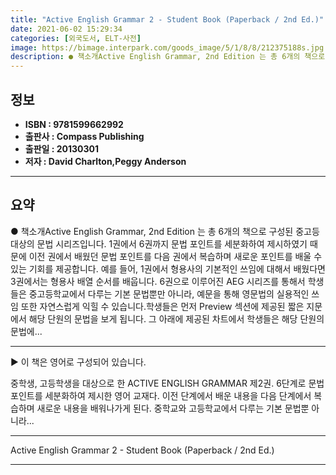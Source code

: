 ```yaml
---
title: "Active English Grammar 2 - Student Book (Paperback / 2nd Ed.)"
date: 2021-06-02 15:29:34
categories: [외국도서, ELT-사전]
image: https://bimage.interpark.com/goods_image/5/1/8/8/212375188s.jpg
description: ● 책소개Active English Grammar, 2nd Edition 는 총 6개의 책으로 구성된 중고등 대상의 문법 시리즈입니다. 1권에서 6권까지 문법 포인트를 세분화하여 제시하였기 때문에 이전 권에서 배웠던 문법 포인트를 다음 권에서 복습하며 새로운 포인트를 배울 수 있는 기회
---
```


## **정보**

- **ISBN : 9781599662992**
- **출판사 : Compass Publishing**
- **출판일 : 20130301**
- **저자 : David Charlton,Peggy Anderson**

------



## **요약**

● 책소개Active English Grammar, 2nd Edition 는 총 6개의 책으로 구성된 중고등 대상의 문법 시리즈입니다. 1권에서 6권까지 문법 포인트를 세분화하여 제시하였기 때문에 이전 권에서 배웠던 문법 포인트를 다음 권에서 복습하며 새로운 포인트를 배울 수 있는 기회를 제공합니다. 예를 들어, 1권에서 형용사의 기본적인 쓰임에 대해서 배웠다면 3권에서는 형용사 배열 순서를 배웁니다. 6권으로 이루어진 AEG 시리즈를 통해서 학생들은 중고등학교에서 다루는 기본 문법뿐만 아니라, 예문을 통해 영문법의 실용적인 쓰임 또한 자연스럽게 익힐 수 있습니다.학생들은 먼저 Preview 섹션에 제공된 짧은 지문에서 해당 단원의 문법을 보게 됩니다. 그 아래에 제공된 차트에서 학생들은 해당 단원의 문법에...

------

▶ 이 책은 영어로 구성되어 있습니다.

중학생, 고등학생을 대상으로 한 ACTIVE ENGLISH GRAMMAR 제2권. 6단계로 문법 포인트를 세분화하여 제시한 영어 교재다. 이전 단계에서 배운 내용을 다음 단계에서 복습하며 새로운 내용을 배워나가게 된다. 중학교와 고등학교에서 다루는 기본 문법뿐 아니라... 

------


Active English Grammar 2 - Student Book (Paperback / 2nd Ed.) 

------


